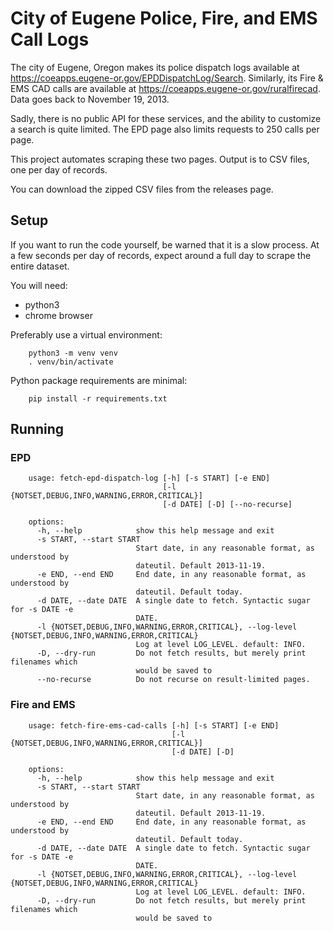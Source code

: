 # City of Eugene Police, Fire, and EMS Call Logs

The city of Eugene, Oregon makes its police dispatch logs available at
https://coeapps.eugene-or.gov/EPDDispatchLog/Search.
Similarly, its Fire & EMS CAD calls are available at 
https://coeapps.eugene-or.gov/ruralfirecad.
Data goes back to November 19, 2013.

Sadly, there is no public API for these services,
and the ability to customize a search is quite limited. 
The EPD page also limits requests to 250 calls per page.

This project automates scraping these two pages.
Output is to CSV files, one per day of records.

You can download the zipped CSV files from the releases page.

## Setup

If you want to run the code yourself, be warned that it is a slow process.
At a few seconds per day of records, expect around a full day to scrape
the entire dataset.

You will need:

* python3
* chrome browser

Preferably use a virtual environment:

```
    python3 -m venv venv
    . venv/bin/activate
```

Python package requirements are minimal:

```
    pip install -r requirements.txt
```

## Running

### EPD

```
    usage: fetch-epd-dispatch-log [-h] [-s START] [-e END]
                                  [-l {NOTSET,DEBUG,INFO,WARNING,ERROR,CRITICAL}]
                                  [-d DATE] [-D] [--no-recurse]

    options:
      -h, --help            show this help message and exit
      -s START, --start START
                            Start date, in any reasonable format, as understood by
                            dateutil. Default 2013-11-19.
      -e END, --end END     End date, in any reasonable format, as understood by
                            dateutil. Default today.
      -d DATE, --date DATE  A single date to fetch. Syntactic sugar for -s DATE -e
                            DATE.
      -l {NOTSET,DEBUG,INFO,WARNING,ERROR,CRITICAL}, --log-level {NOTSET,DEBUG,INFO,WARNING,ERROR,CRITICAL}
                            Log at level LOG_LEVEL. default: INFO.
      -D, --dry-run         Do not fetch results, but merely print filenames which
                            would be saved to
      --no-recurse          Do not recurse on result-limited pages.
```

### Fire and EMS

```
    usage: fetch-fire-ems-cad-calls [-h] [-s START] [-e END]
                                    [-l {NOTSET,DEBUG,INFO,WARNING,ERROR,CRITICAL}]
                                    [-d DATE] [-D]

    options:
      -h, --help            show this help message and exit
      -s START, --start START
                            Start date, in any reasonable format, as understood by
                            dateutil. Default 2013-11-19.
      -e END, --end END     End date, in any reasonable format, as understood by
                            dateutil. Default today.
      -d DATE, --date DATE  A single date to fetch. Syntactic sugar for -s DATE -e
                            DATE.
      -l {NOTSET,DEBUG,INFO,WARNING,ERROR,CRITICAL}, --log-level {NOTSET,DEBUG,INFO,WARNING,ERROR,CRITICAL}
                            Log at level LOG_LEVEL. default: INFO.
      -D, --dry-run         Do not fetch results, but merely print filenames which
                            would be saved to
```
